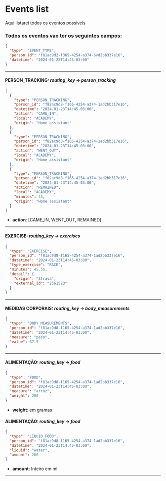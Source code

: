 # Events list

Aqui listarei todos os eventos possiveis

### Todos os eventos vao ter os seguintes campos:

```json
{
  "type": "EVENT_TYPE",
  "person_id": "f81ac9d2-f365-4254-a374-6vd2bb337e16",
  "datetime": "2024-01-23T14:45-03:00"
}
```
--------------------------------------------------------------


<a id="person_tracking"></a>
#### PERSON_TRACKING: *routing_key* -> _person_tracking_
```json
[
  {
    "type": "PERSON_TRACKING",
    "person_id": "f82ac9d8-f165-4254-a374-1ad2bb317e16",
    "datetime": "2024-01-23T14:45-03:00",
    "action": "CAME_IN",
    "local": "ACADEMY",
    "origin": "Home assistant"
  },
  {
    "type": "PERSON_TRACKING",
    "person_id": "f82ac9d8-f165-4254-a374-1ad2bb317e16",
    "datetime": "2024-01-23T14:45-03:00",
    "action": "WENT_OUT",
    "local": "ACADEMY",
    "origin": "Home assistant"
  },
  {
    "type": "PERSON_TRACKING",
    "person_id": "f82ac9d8-f165-4254-a374-1ad2bb317e16",
    "datetime": "2024-01-23T14:45-03:00",
    "action": "REMAINED",
    "local": "ACADEMY",
    "minutes": 45,
    "origin": "Home assistant"
  }
]
```
 - __action__: [CAME_IN, WENT_OUT, REMAINED]
--------------------------------------------------------------


<a id="exercise"></a>
#### EXERCISE: *routing_key* -> _exercises_
```json
{
  "type": "EXERCISE",
  "person_id": "f81ac9d8-f165-4254-a374-1ad2bb337e16",
  "datetime": "2024-01-23T14:45-03:00",
  "type_exercise": "RACE",
  "minutes": 45.55,
  "detail": {
    "origin": "Strava",
    "external_id": "2561523"
  }
}
```
--------------------------------------------------------------


<a id="medidas"></a>
#### MEDIDAS CORPORAIS: *routing_key* -> _body_measurements_
```json
{
  "type": "BODY_MEASUREMENTS",
  "person_id": "f81ac9d8-f165-4254-a374-1ad2bb337e16",
  "datetime": "2024-01-23T14:45-03:00",
  "measure": "peso",
  "value": 67.5
}
```
--------------------------------------------------------------


<a id="alimentacao"></a>
#### ALIMENTAÇÃO: *routing_key* -> _food_
```json
{
  "type": "FOOD",
  "person_id": "f81ac9d8-f165-4254-a374-1ad2bb337e16",
  "datetime": "2024-01-23T14:45-03:00",
  "measure": "arroz",
  "weight": 200
}
```
- __weight__: em gramas

#### ALIMENTAÇÃO: *routing_key* -> _food_
```json
{
  "type": "LIQUID_FOOD",
  "person_id": "f81ac9d8-f165-4254-a374-1ad2bb337e16",
  "datetime": "2024-01-23T14:45-03:00",
  "liquid": "water",
  "amount": 200
}
```
- __amount__: Inteiro em ml
--------------------------------------------------------------